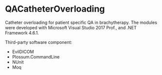 # QACatheterOverloading
Catheter overloading for patient specific QA in brachytherapy. The modules were developed with Microsoft Visual Studio 2017 Prof., and .NET Framework 4.6.1. 

Third-party software component:
- EvilDICOM
- Plossum.CommandLine
- NUnit
- Moq

